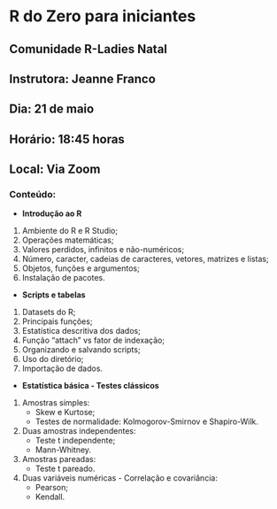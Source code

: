 # R do Zero para iniciantes 

## Comunidade R-Ladies Natal
## Instrutora: Jeanne Franco
## Dia: 21 de maio
## Horário: 18:45 horas
## Local: Via Zoom

### Conteúdo:

- **Introdução ao R**
1. Ambiente do R e R Studio;
2. Operações matemáticas;
3. Valores perdidos, infinitos e não-numéricos;
4. Número, caracter, cadeias de caracteres, vetores, matrizes e listas;
5. Objetos, funções e argumentos;
6. Instalação de pacotes.

- **Scripts e tabelas**
1. Datasets do R;
2. Principais funções;
3. Estatística descritiva dos dados;
4. Função “attach” vs fator de indexação;
5. Organizando e salvando scripts;
6. Uso do diretório;
7. Importação de dados.

- **Estatística básica - Testes clássicos**
1. Amostras simples:
      - Skew e Kurtose;
      - Testes de normalidade: Kolmogorov-Smirnov e Shapiro-Wilk.
2. Duas amostras independentes:
      - Teste t independente;
      - Mann-Whitney.
3. Amostras pareadas:
      - Teste t pareado.
4. Duas variáveis numéricas - Correlação e covariância:
      - Pearson;
      - Kendall.
